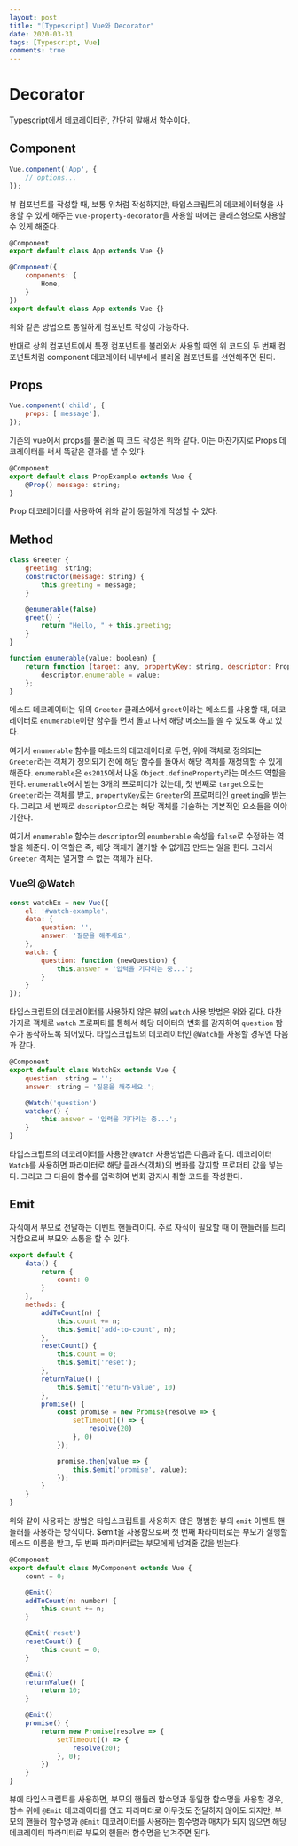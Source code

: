 ```yaml
---
layout: post
title: "[Typescript] Vue와 Decorator"
date: 2020-03-31
tags: [Typescript, Vue]
comments: true
---
```


# Decorator

Typescript에서 데코레이터란, 간단히 말해서 함수이다.

## Component

```javascript
Vue.component('App', {
    // options...
});
```

뷰 컴포넌트를 작성할 때, 보통 위처럼 작성하지만, 타입스크립트의 데코레이터형을 사용할 수 있게 해주는 `vue-property-decorator`을 사용할 때에는 클래스형으로 사용할 수 있게 해준다.

```javascript
@Component
export default class App extends Vue {}

@Component({
    components: {
        Home,
    }
})
export default class App extends Vue {}
```

위와 같은 방법으로 동일하게 컴포넌트 작성이 가능하다.

반대로 상위 컴포넌트에서 특정 컴포넌트를 불러와서 사용할 때엔 위 코드의 두 번째 컴포넌트처럼 component 데코레이터 내부에서 불러올 컴포넌트를 선언해주면 된다.

## Props

```javascript
Vue.component('child', {
    props: ['message'],
});
```

기존의 vue에서 props를 불러올 때 코드 작성은 위와 같다. 이는 마찬가지로 Props 데코레이터를 써서 똑같은 결과를 낼 수 있다.

```javascript
@Component
export default class PropExample extends Vue {
    @Prop() message: string;
}
```

Prop 데코레이터를 사용하여 위와 같이 동일하게 작성할 수 있다.

## Method

```javascript
class Greeter {
    greeting: string;
    constructor(message: string) {
        this.greeting = message;
    }

    @enumerable(false)
    greet() {
        return "Hello, " + this.greeting;
    }
}

function enumerable(value: boolean) {
    return function (target: any, propertyKey: string, descriptor: PropertyDescriptor) {
        descriptor.enumerable = value;
    };
}
```

메소드 데코레이터는 위의 `Greeter` 클래스에서 `greet`이라는 메소드를 사용할 때, 데코레이터로 `enumerable`이란 함수를 먼저 돌고 나서 해당 메소드를 쓸 수 있도록 하고 있다.

여기서 `enumerable` 함수를 메소드의 데코레이터로 두면, 위에 객체로 정의되는 `Greeter`라는 객체가 정의되기 전에 해당 함수를 돌아서 해당 객체를 재정의할 수 있게 해준다. `enumerable`은 `es2015`에서 나온 `Object.defineProperty`라는 메소드 역할을 한다. `enumerable`에서 받는 3개의 프로퍼티가 있는데, 첫 번째로 `target`으로는 `Greeter`라는 객체를 받고, `propertyKey`로는 `Greeter`의 프로퍼티인 `greeting`을 받는다. 그리고 세 번째로 `descriptor`으로는 해당 객체를 기술하는 기본적인 요소들을 이야기한다.

여기서 `enumerable` 함수는 `descriptor`의 `enumberable` 속성을 `false`로 수정하는 역할을 해준다. 이 역할은 즉, 해당 객체가 열거할 수 없게끔 만드는 일을 한다. 그래서 `Greeter` 객체는 열거할 수 없는 객체가 된다.

### Vue의 @Watch

```javascript
const watchEx = new Vue({
    el: '#watch-example',
    data: {
        question: '',
        answer: '질문을 해주세요',
    },
    watch: {
        question: function (newQuestion) {
            this.answer = '입력을 기다리는 중...';
        }
    }
});
```

타입스크립트의 데코레이터를 사용하지 않은 뷰의 `watch` 사용 방법은 위와 같다. 마찬가지로 객체로 `watch` 프로퍼티를 통해서 해당 데이터의 변화를 감지하여 `question` 함수가 동작하도록 되어있다. 타입스크립트의 데코레이터인 `@Watch`를 사용할 경우엔 다음과 같다.

```javascript
@Component
export default class WatchEx extends Vue {
    question: string = '';
    answer: string = '질문을 해주세요.';

    @Watch('question')
    watcher() {
        this.answer = '입력을 기다리는 중...';
    }
}
```

타입스크립트의 데코레이터를 사용한 `@Watch` 사용방법은 다음과 같다. 데코레이터 `Watch`를 사용하면 파라미터로 해당 클래스(객체)의 변화를 감지할 프로퍼티 값을 넣는다. 그리고 그 다음에 함수를 입력하여 변화 감지시 취할 코드를 작성한다.

## Emit

자식에서 부모로 전달하는 이벤트 핸들러이다. 주로 자식이 필요할 때 이 핸들러를 트리거함으로써 부모와 소통을 할 수 있다.

```javascript
export default {
    data() {
        return {
            count: 0
        }
    },
    methods: {
        addToCount(n) {
            this.count += n;
            this.$emit('add-to-count', n);
        },
        resetCount() {
            this.count = 0;
            this.$emit('reset');
        },
        returnValue() {
            this.$emit('return-value', 10)
        },
        promise() {
            const promise = new Promise(resolve => {
                setTimeout(() => {
                    resolve(20)
                }, 0)
            });

            promise.then(value => {
                this.$emit('promise', value);
            });
        }
    }
}
```

위와 같이 사용하는 방법은 타입스크립트를 사용하지 않은 평범한 뷰의 `emit` 이벤트 핸들러를 사용하는 방식이다. $emit을 사용함으로써 첫 번째 파라미터로는 부모가 실행할 메소드 이름을 받고, 두 번째 파라미터로는 부모에게 넘겨줄 값을 받는다.

```javascript
@Component
export default class MyComponent extends Vue {
    count = 0;

    @Emit()
    addToCount(n: number) {
        this.count += n;
    }

    @Emit('reset')
    resetCount() {
        this.count = 0;
    }

    @Emit()
    returnValue() {
        return 10;
    }

    @Emit()
    promise() {
        return new Promise(resolve => {
            setTimeout(() => {
                resolve(20);
            }, 0);
        })
    }
}
```

뷰에 타입스크립트를 사용하면, 부모의 핸들러 함수명과 동일한 함수명을 사용할 경우, 함수 위에 `@Emit` 데코레이터를 얹고 파라미터로 아무것도 전달하지 않아도 되지만, 부모의 핸들러 함수명과 `@Emit` 데코레이터를 사용하는 함수명과 매치가 되지 않으면 해당 데코레이터 파라미터로 부모의 핸들러 함수명을 넘겨주면 된다.
